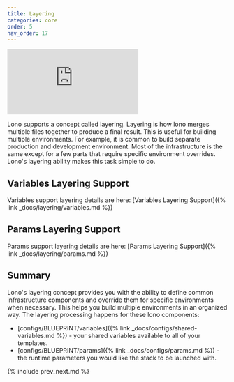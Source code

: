 ```yaml
---
title: Layering
categories: core
order: 5
nav_order: 17
---
```


<div class="video-box"><div class="video-container"><iframe src="https://www.youtube.com/embed/oE2vEEUu6qc" frameborder="0" allowfullscreen=""></iframe></div></div>

Lono supports a concept called layering.  Layering is how lono merges multiple files together to produce a final result.  This is useful for building multiple environments. For example, it is common to build separate production and development environment.  Most of the infrastructure is the same except for a few parts that require specific environment overrides.  Lono's layering ability makes this task simple to do.

## Variables Layering Support

Variables support layering details are here: [Variables Layering Support]({% link _docs/layering/variables.md %})

## Params Layering Support

Params support layering details are here: [Params Layering Support]({% link _docs/layering/params.md %})

## Summary

Lono's layering concept provides you with the ability to define common infrastructure components and override them for specific environments when necessary. This helps you build multiple environments in an organized way. The layering processing happens for these lono components:

* [configs/BLUEPRINT/variables]({% link _docs/configs/shared-variables.md %}) - your shared variables available to all of your templates.
* [configs/BLUEPRINT/params]({% link _docs/configs/params.md %}) - the runtime parameters you would like the stack to be launched with.

{% include prev_next.md %}
